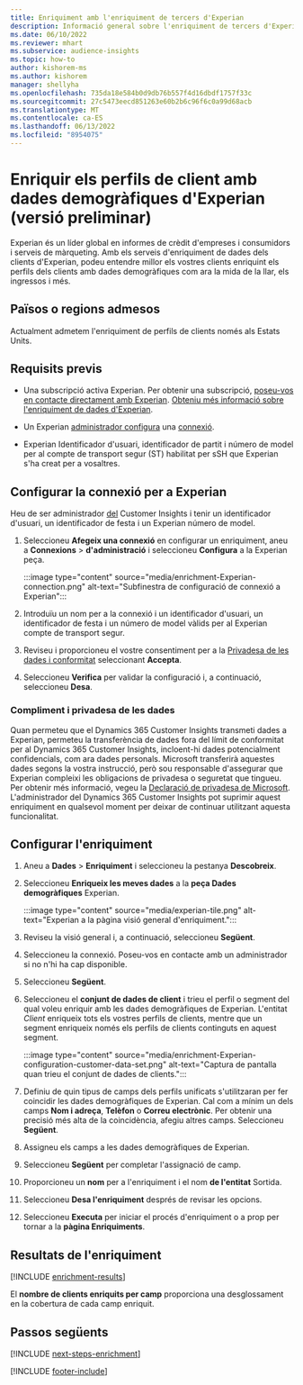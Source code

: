 ```yaml
---
title: Enriquiment amb l'enriquiment de tercers d'Experian
description: Informació general sobre l'enriquiment de tercers d'Experian.
ms.date: 06/10/2022
ms.reviewer: mhart
ms.subservice: audience-insights
ms.topic: how-to
author: kishorem-ms
ms.author: kishorem
manager: shellyha
ms.openlocfilehash: 735da18e584b0d9db76b557f4d16dbdf1757f33c
ms.sourcegitcommit: 27c5473eecd851263e60b2b6c96f6c0a99d68acb
ms.translationtype: MT
ms.contentlocale: ca-ES
ms.lasthandoff: 06/13/2022
ms.locfileid: "8954075"
---
```

# <a name="enrich-customer-profiles-with-demographics-from-experian-preview"></a>Enriquir els perfils de client amb dades demogràfiques d'Experian (versió preliminar)

Experian és un líder global en informes de crèdit d'empreses i consumidors i serveis de màrqueting. Amb els serveis d'enriquiment de dades dels clients d'Experian, podeu entendre millor els vostres clients enriquint els perfils dels clients amb dades demogràfiques com ara la mida de la llar, els ingressos i més.

## <a name="supported-countriesregions"></a>Països o regions admesos

Actualment admetem l'enriquiment de perfils de clients només als Estats Units.

## <a name="prerequisites"></a>Requisits previs

- Una subscripció activa Experian. Per obtenir una subscripció, [poseu-vos en contacte directament amb Experian](https://www.experian.com/marketing-services/contact). [Obteniu més informació sobre l'enriquiment de dades d'Experian](https://www.experian.com/marketing-services/microsoft?cmpid=ems_web_mci_cdppage).

- Un Experian [administrador configura](connections.md) una [connexió](#configure-the-connection-for-experian).

- Experian Identificador d'usuari, identificador de partit i número de model per al compte de transport segur (ST) habilitat per sSH que Experian s'ha creat per a vosaltres.

## <a name="configure-the-connection-for-experian"></a>Configurar la connexió per a Experian

Heu de ser administrador [del](permissions.md#admin) Customer Insights i tenir un identificador d'usuari, un identificador de festa i un Experian número de model.

1. Seleccioneu **Afegeix una connexió** en configurar un enriquiment, aneu a **Connexions** > **d'administració** i seleccioneu **Configura** a la Experian peça.

   :::image type="content" source="media/enrichment-Experian-connection.png" alt-text="Subfinestra de configuració de connexió a Experian":::

1. Introduïu un nom per a la connexió i un identificador d'usuari, un identificador de festa i un número de model vàlids per al Experian compte de transport segur.

1. Reviseu i proporcioneu el vostre consentiment per a la [Privadesa de les dades i conformitat](#data-privacy-and-compliance) seleccionant **Accepta**.

1. Seleccioneu **Verifica** per validar la configuració i, a continuació, seleccioneu **Desa**.

### <a name="data-privacy-and-compliance"></a>Compliment i privadesa de les dades

Quan permeteu que el Dynamics 365 Customer Insights transmeti dades a Experian, permeteu la transferència de dades fora del límit de conformitat per al Dynamics 365 Customer Insights, incloent-hi dades potencialment confidencials, com ara dades personals. Microsoft transferirà aquestes dades segons la vostra instrucció, però sou responsable d'assegurar que Experian compleixi les obligacions de privadesa o seguretat que tingueu. Per obtenir més informació, vegeu la [Declaració de privadesa de Microsoft](https://go.microsoft.com/fwlink/?linkid=396732). L'administrador del Dynamics 365 Customer Insights pot suprimir aquest enriquiment en qualsevol moment per deixar de continuar utilitzant aquesta funcionalitat.

## <a name="configure-the-enrichment"></a>Configurar l'enriquiment

1. Aneu a **Dades** > **Enriquiment** i seleccioneu la pestanya **Descobreix**.

1. Seleccioneu **Enriqueix les meves dades** a la **peça Dades demogràfiques** Experian.

   :::image type="content" source="media/experian-tile.png" alt-text="Experian a la pàgina visió general d'enriquiment.":::

1. Reviseu la visió general i, a continuació, seleccioneu **Següent**.

1. Seleccioneu la connexió. Poseu-vos en contacte amb un administrador si no n'hi ha cap disponible.

1. Seleccioneu **Següent**.

1. Seleccioneu el **conjunt de dades de client** i trieu el perfil o segment del qual voleu enriquir amb les dades demogràfiques de Experian. L'entitat *Client* enriqueix tots els vostres perfils de clients, mentre que un segment enriqueix només els perfils de clients continguts en aquest segment.

    :::image type="content" source="media/enrichment-Experian-configuration-customer-data-set.png" alt-text="Captura de pantalla quan trieu el conjunt de dades de clients.":::

1. Definiu de quin tipus de camps dels perfils unificats s'utilitzaran per fer coincidir les dades demogràfiques de Experian. Cal com a mínim un dels camps **Nom i adreça**, **Telèfon** o **Correu electrònic**. Per obtenir una precisió més alta de la coincidència, afegiu altres camps. Seleccioneu **Següent**.

1. Assigneu els camps a les dades demogràfiques de Experian.

1. Seleccioneu **Següent** per completar l'assignació de camp.

1. Proporcioneu un **nom** per a l'enriquiment i el nom **de l'entitat** Sortida.

1. Seleccioneu **Desa l'enriquiment** després de revisar les opcions.

1. Seleccioneu **Executa** per iniciar el procés d'enriquiment o a prop per tornar a la **pàgina Enriquiments**.

## <a name="enrichment-results"></a>Resultats de l'enriquiment

[!INCLUDE [enrichment-results](includes/enrichment-results.md)]

El **nombre de clients enriquits per camp** proporciona una desglossament en la cobertura de cada camp enriquit.

## <a name="next-steps"></a>Passos següents

[!INCLUDE [next-steps-enrichment](includes/next-steps-enrichment.md)]

[!INCLUDE [footer-include](includes/footer-banner.md)]
